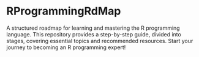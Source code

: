 # RProgrammingRdMap
A structured roadmap for learning and mastering the R programming language. This repository provides a step-by-step guide, divided into stages, covering essential topics and recommended resources. Start your journey to becoming an R programming expert!
